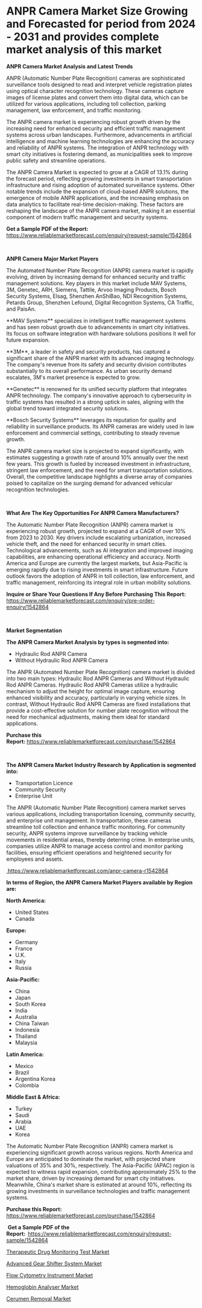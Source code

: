 <p><h1>ANPR Camera Market Size Growing and Forecasted for period from 2024 - 2031 and provides complete market analysis of this market</h1></p><p><strong>ANPR Camera Market Analysis and Latest Trends</strong></p>
<p><p>ANPR (Automatic Number Plate Recognition) cameras are sophisticated surveillance tools designed to read and interpret vehicle registration plates using optical character recognition technology. These cameras capture images of license plates and convert them into digital data, which can be utilized for various applications, including toll collection, parking management, law enforcement, and traffic monitoring.</p><p>The ANPR camera market is experiencing robust growth driven by the increasing need for enhanced security and efficient traffic management systems across urban landscapes. Furthermore, advancements in artificial intelligence and machine learning technologies are enhancing the accuracy and reliability of ANPR systems. The integration of ANPR technology with smart city initiatives is fostering demand, as municipalities seek to improve public safety and streamline operations.</p><p>The ANPR Camera Market is expected to grow at a CAGR of 13.1% during the forecast period, reflecting growing investments in smart transportation infrastructure and rising adoption of automated surveillance systems. Other notable trends include the expansion of cloud-based ANPR solutions, the emergence of mobile ANPR applications, and the increasing emphasis on data analytics to facilitate real-time decision-making. These factors are reshaping the landscape of the ANPR camera market, making it an essential component of modern traffic management and security systems.</p></p>
<p><strong>Get a Sample PDF of the Report:&nbsp;</strong> <a href="https://www.reliablemarketforecast.com/enquiry/request-sample/1542864?utm_campaign=1140&utm_medium=2&utm_source=Github&utm_content=ia&utm_term=02112024&utm_id=anpr-camera">https://www.reliablemarketforecast.com/enquiry/request-sample/1542864</a></p>
<p>&nbsp;</p>
<p><strong>ANPR Camera Major Market Players</strong></p>
<p><p>The Automated Number Plate Recognition (ANPR) camera market is rapidly evolving, driven by increasing demand for enhanced security and traffic management solutions. Key players in this market include MAV Systems, 3M, Genetec, ARH, Siemens, Tattile, Arvoo Imaging Products, Bosch Security Systems, Elsag, Shenzhen AnShiBao, NDI Recognition Systems, Petards Group, Shenzhen Lefound, Digital Recognition Systems, CA Traffic, and PaisAn.</p><p>**MAV Systems** specializes in intelligent traffic management systems and has seen robust growth due to advancements in smart city initiatives. Its focus on software integration with hardware solutions positions it well for future expansion.</p><p>**3M**, a leader in safety and security products, has captured a significant share of the ANPR market with its advanced imaging technology. The company's revenue from its safety and security division contributes substantially to its overall performance. As urban security demand escalates, 3M's market presence is expected to grow.</p><p>**Genetec** is renowned for its unified security platform that integrates ANPR technology. The company's innovative approach to cybersecurity in traffic systems has resulted in a strong uptick in sales, aligning with the global trend toward integrated security solutions.</p><p>**Bosch Security Systems** leverages its reputation for quality and reliability in surveillance products. Its ANPR cameras are widely used in law enforcement and commercial settings, contributing to steady revenue growth.</p><p>The ANPR camera market size is projected to expand significantly, with estimates suggesting a growth rate of around 10% annually over the next few years. This growth is fueled by increased investment in infrastructure, stringent law enforcement, and the need for smart transportation solutions. Overall, the competitive landscape highlights a diverse array of companies poised to capitalize on the surging demand for advanced vehicular recognition technologies.</p></p>
<p>&nbsp;</p>
<p><strong>What Are The Key Opportunities For ANPR Camera Manufacturers?</strong></p>
<p><p>The Automatic Number Plate Recognition (ANPR) camera market is experiencing robust growth, projected to expand at a CAGR of over 10% from 2023 to 2030. Key drivers include escalating urbanization, increased vehicle theft, and the need for enhanced security in smart cities. Technological advancements, such as AI integration and improved imaging capabilities, are enhancing operational efficiency and accuracy. North America and Europe are currently the largest markets, but Asia-Pacific is emerging rapidly due to rising investments in smart infrastructure. Future outlook favors the adoption of ANPR in toll collection, law enforcement, and traffic management, reinforcing its integral role in urban mobility solutions.</p></p>
<p><strong>Inquire or Share Your Questions If Any Before Purchasing This Report:</strong> <a href="https://www.reliablemarketforecast.com/enquiry/pre-order-enquiry/1542864?utm_campaign=1140&utm_medium=2&utm_source=Github&utm_content=ia&utm_term=02112024&utm_id=anpr-camera">https://www.reliablemarketforecast.com/enquiry/pre-order-enquiry/1542864</a></p>
<p>&nbsp;</p>
<p><strong>Market Segmentation</strong></p>
<p><strong>The ANPR Camera Market Analysis by types is segmented into:</strong></p>
<p><ul><li>Hydraulic Rod ANPR Camera</li><li>Without Hydraulic Rod ANPR Camera</li></ul></p>
<p><p>The ANPR (Automated Number Plate Recognition) camera market is divided into two main types: Hydraulic Rod ANPR Cameras and Without Hydraulic Rod ANPR Cameras. Hydraulic Rod ANPR Cameras utilize a hydraulic mechanism to adjust the height for optimal image capture, ensuring enhanced visibility and accuracy, particularly in varying vehicle sizes. In contrast, Without Hydraulic Rod ANPR Cameras are fixed installations that provide a cost-effective solution for number plate recognition without the need for mechanical adjustments, making them ideal for standard applications.</p></p>
<p><strong>Purchase this Report:&nbsp;</strong><a href="https://www.reliablemarketforecast.com/purchase/1542864?utm_campaign=1140&utm_medium=2&utm_source=Github&utm_content=ia&utm_term=02112024&utm_id=anpr-camera">https://www.reliablemarketforecast.com/purchase/1542864</a></p>
<p>&nbsp;</p>
<p><strong>The ANPR Camera Market Industry Research by Application is segmented into:</strong></p>
<p><ul><li>Transportation Licence</li><li>Community Security</li><li>Enterprise Unit</li></ul></p>
<p><p>The ANPR (Automatic Number Plate Recognition) camera market serves various applications, including transportation licensing, community security, and enterprise unit management. In transportation, these cameras streamline toll collection and enhance traffic monitoring. For community security, ANPR systems improve surveillance by tracking vehicle movements in residential areas, thereby deterring crime. In enterprise units, companies utilize ANPR to manage access control and monitor parking facilities, ensuring efficient operations and heightened security for employees and assets.</p></p>
<p><a href="https://www.reliablemarketforecast.com/anpr-camera-r1542864?utm_campaign=1140&utm_medium=2&utm_source=Github&utm_content=ia&utm_term=02112024&utm_id=anpr-camera">&nbsp;https://www.reliablemarketforecast.com/anpr-camera-r1542864</a></p>
<p><strong>In terms of Region, the ANPR Camera Market Players available by Region are:</strong></p>
<p>
    <p> <strong> North America: </strong>
        <ul>
            <li>United States</li>
            <li>Canada</li>
        </ul>
        </p> 
    <p> <strong> Europe: </strong>
        <ul>
            <li>Germany</li>
            <li>France</li>
            <li>U.K.</li>
            <li>Italy</li>
            <li>Russia</li>
        </ul>
        </p> 
    <p> <strong> Asia-Pacific: </strong>
        <ul>
            <li>China</li>
            <li>Japan</li>
            <li>South Korea</li>
            <li>India</li>
            <li>Australia</li>
            <li>China Taiwan</li>
            <li>Indonesia</li>
            <li>Thailand</li>
            <li>Malaysia</li>
        </ul>
        </p> 
    <p> <strong> Latin America: </strong>
        <ul>
            <li>Mexico</li>
            <li>Brazil</li>
            <li>Argentina Korea</li>
            <li>Colombia</li>
        </ul>
        </p> 
    <p> <strong> Middle East & Africa: </strong>
        <ul>
            <li>Turkey</li>
            <li>Saudi</li>
            <li>Arabia</li>
            <li>UAE</li>
            <li>Korea</li>
        </ul>
    </p>
    </p>
<p><p>The Automatic Number Plate Recognition (ANPR) camera market is experiencing significant growth across various regions. North America and Europe are anticipated to dominate the market, with projected share valuations of 35% and 30%, respectively. The Asia-Pacific (APAC) region is expected to witness rapid expansion, contributing approximately 25% to the market share, driven by increasing demand for smart city initiatives. Meanwhile, China's market share is estimated at around 10%, reflecting its growing investments in surveillance technologies and traffic management systems.</p></p>
<p><strong>Purchase this Report: </strong><a href="https://www.reliablemarketforecast.com/purchase/1542864?utm_campaign=1140&utm_medium=2&utm_source=Github&utm_content=ia&utm_term=02112024&utm_id=anpr-camera">https://www.reliablemarketforecast.com/purchase/1542864</a></p>
<p>&nbsp;<strong>Get a Sample PDF of the Report:&nbsp;&nbsp;</strong><a href="https://www.reliablemarketforecast.com/enquiry/request-sample/1542864?utm_campaign=1140&utm_medium=2&utm_source=Github&utm_content=ia&utm_term=02112024&utm_id=anpr-camera">https://www.reliablemarketforecast.com/enquiry/request-sample/1542864</a></p>
<p><strong></strong></p>
<p><p><a href="https://issuu.com/reportprime-2/docs/therapeutic-drug-monitoring-test-ma_9ac9a65ea889cd?utm_campaign=1140&utm_medium=2&utm_source=Github&utm_content=ia&utm_term=02112024&utm_id=anpr-camera">Therapeutic Drug Monitoring Test Market</a></p><p><a href="https://github.com/siennagx1ahafter/Market-Research-Report-List-1/blob/main/advanced-gear-shifter-system-market.md?utm_campaign=1140&utm_medium=2&utm_source=Github&utm_content=ia&utm_term=02112024&utm_id=anpr-camera">Advanced Gear Shifter System Market</a></p><p><a href="https://www.linkedin.com/pulse/flow-cytometry-instrument-market-evolution-global-trends-xnmdc?utm_campaign=1140&utm_medium=2&utm_source=Github&utm_content=ia&utm_term=02112024&utm_id=anpr-camera">Flow Cytometry Instrument Market</a></p><p><a href="https://www.linkedin.com/pulse/global-hemoglobin-analyser-market-focus-product-type-itype-y3h1c?utm_campaign=1140&utm_medium=2&utm_source=Github&utm_content=ia&utm_term=02112024&utm_id=anpr-camera">Hemoglobin Analyser Market</a></p><p><a href="https://issuu.com/reportprime-2/docs/cerumen-removal-market-size-2030.pp_5474c4ec48a12d?utm_campaign=1140&utm_medium=2&utm_source=Github&utm_content=ia&utm_term=02112024&utm_id=anpr-camera">Cerumen Removal Market</a></p></p>